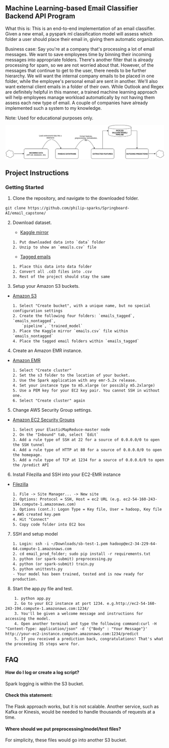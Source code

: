 ## Machine Learning-based Email Classifier Backend API Program

What this is: This is an end-to-end implementation of an email classifier. Given a new email, a pyspark ml classification model will
assess which folder a user should place their email in, giving them automatic organization.

Business case: Say you're at a company that's processing a lot of email messages. We want to save employees time by binning their incoming messages
into appropriate folders. There's another filter that is already processing for spam, so we are not worried about that. However, of the messages
that continue to get to the user, there needs to be further hierarchy. We will want the internal company emails to be placed in one folder, while
the employee's personal email are sent in another. We'll also want external client emails in a folder of their own. While Outlook and Regex
are definitely helpful in this manner, a trained machine learning approach will help employees manage workload automatically by not having them
assess each new type of email. A couple of companies have already implemented such a system to my knowledge. 

Note: Used for educational purposes only.

![](helper_images/pipeline.png)

## Project Instructions 

### Getting Started

1. Clone the repository, and navigate to the downloaded folder.
```
git clone https://github.com/philip-sparks/Springboard-AI/email_capstone/
```

2. Download dataset.

	  - [Kaggle mirror](https://www.kaggle.com/wcukierski/enron-email-dataset/version/1)
    ```
    1. Put downloaded data into `data` folder
    2. Unzip to show an `emails.csv` file
    ```
    - [Tagged emails](http://www.d.umn.edu/~tpederse/enron.html)
    
    ```
    1. Place this data into data folder
    2. Convert all .cd3 files into .csv
    3. Rest of the project should stay the same
    ```
3. Setup your Amazon S3 buckets.
  - [Amazon S3](https://s3.console.aws.amazon.com/s3/)
    ```
    1. Select "Create bucket", with a unique name, but no special configuration settings
    2. Create the following four folders: `emails_tagged`, `emails_nontagged`, 
        `pipeline`, `trained_model`
    3. Place the Kaggle mirror `emails.csv` file within `emails_nontagged`
    4. Place the tagged email folders within `emails_tagged`
    ```

4. Create an Amazon EMR instance.
  - [Amazon EMR](https://console.aws.amazon.com/elasticmapreduce/)
    ```
    1. Select "Create cluster"
    2. Set the s3 folder to the location of your bucket.
    3. Use the Spark application with any emr-5.2x release.
    4. Set your instance type to m5.xlarge (or possibly m5.2xlarge)
    5. Use a PEM key for your EC2 key pair. You cannot SSH in without one.
    6. Select "Create cluster" again
    ```
5. Change AWS Security Group settings.
  - [Amazon EC2 Security Groups](https://console.aws.amazon.com/ec2/home?region=us-east-1#SecurityGroups)
    ```
    1. Select your ElasticMapReduce-master node
    2. On the "Inbound" tab, select `Edit`
    3. Add a rule type of SSH at 22 for a source of 0.0.0.0/0 to open the SSH tunnel
    4. Add a rule type of HTTP at 80 for a source of 0.0.0.0/0 to open the homepage.
    5. Add a rule type of TCP at 1234 for a source of 0.0.0.0/0 to open the /predict API 
    ```
6. Install Filezilla and SSH into your EC2-EMR instance
  - [Filezilla](https://filezilla-project.org/download.php?platform=osx)
     ```
    1. File -> Site Manager... -> New site
    2. Options: Protocol = SSH, Host = ec2 URL (e.g. ec2-54-160-243-194.compute-1.amazonaws.com)
    3. Options (cont.): Logon Type = Key file, User = hadoop, Key file = AWS created key.pem
    4. Hit "Connect"
    5. Copy code folder into EC2 box
    ```
7. SSH and setup model
    ```
    1. Login: ssh -i ~/Downloads/sb-test-1.pem hadoop@ec2-34-229-64-64.compute-1.amazonaws.com
    2. cd email_prod_folder; sudo pip install -r requirements.txt
    3. python (or spark-submit) preprocessing.py
    4. python (or spark-submit) train.py
    5. python unittests.py
    - Your model has been trained, tested and is now ready for production.
    ```
8. Start the app.py file and test.
```
    1. python app.py
    2. Go to your EC2 instance at port 1234. e.g.http://ec2-54-160-243-194.compute-1.amazonaws.com:1234/
    3. You'll be given a welcome message and instructions for accessing the model.
    4. Open another terminal and type the following command:curl -H "Content-Type: application/json" -d '{"Body" : "Your Message"}' http://your-ec2-instance.compute.amazonaws.com:1234/predict
    5. If you received a prediction back, congratulations! That's what the proceeding 35 steps were for.
```

## FAQ

#### How do I log or create a log script?

Spark logging is within the S3 bucket.

#### Check this statement:

The Flask approach works, but it is not scalable. Another service, such as Kafka or Kinesis, would be needed to handle thousands of requests
at a time.

#### Where should we put preprocessing/model/test files?

For simplicity, these files would go into another S3 bucket.